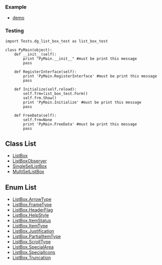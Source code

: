 ### Example
* [demo](../../../Scripts/Tests/dg_list_box_test.py)

### Testing
```
import Tests.dg_list_box_test as list_box_test

class PyMain(object):
    def __init__(self):
        print "PyMain.__init__" #must be print this message
        pass

    def RegisterInterface(self):
        print 'PyMain.RegisterInterface' #must be print this message
        pass
    
    def Initialize(self,reload):
        self.frm=list_box_test.Form()
        self.frm.Show()
        print 'PyMain.Initialize' #must be print this message
        pass

    def FreeData(self):
        self.frm=None
        print 'PyMain.FreeData' #must be print this message
        pass

```

## Class List

* [ListBox](ListBox.md)
* [ListBoxObserver](ListBox_Observer.md)
* [SingleSelListBox](SingleSelListBox.md)
* [MultiSelListBox](MultiSelListBox.md)


## Enum List
* [ListBox.ArrowType](ListBox_ArrowType.md)
* [ListBox.FrameType](ListBox_FrameType.md)
* [ListBox.HeaderFlag](ListBox_HeaderFlag.md)
* [ListBox.HelpStyle](ListBox_HelpStyle.md)
* [ListBox.ItemStatus](ListBox_ItemStatus.md)
* [ListBox.ItemType](ListBox_ItemType.md)
* [ListBox.Justification](ListBox_Justification.md)
* [ListBox.PartialItemType](ListBox_PartialItemType.md)
* [ListBox.ScrollType](ListBox_ScrollType.md)
* [ListBox.SpecialArea](ListBox_SpecialArea.md)
* [ListBox.SpecialIcons](ListBox_SpecialIcons.md)
* [ListBox.Truncation](ListBox_Truncation.md)